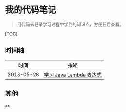 # 我的代码笔记
> 用代码去记录学习过程中学到的知识点，方便日后查看。

[TOC]

## 时间轴

| 时间       | 描述                           |
| ---------- | ------------------------------ |
| 2018-05-28 | [学习 Java Lambda 表达式][001] |

## 其他

xx



[001]: https://github.com/Genpeng/my_code_notebooks/blob/master/Java/LearnLambda/TestLambda1.java

